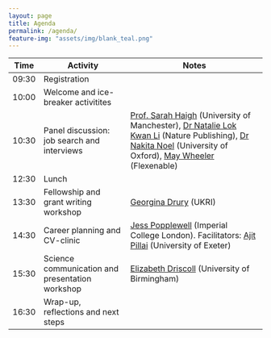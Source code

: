 ```yaml
---
layout: page
title: Agenda
permalink: /agenda/
feature-img: "assets/img/blank_teal.png"
---
```


| Time | Activity | Notes | 
|------|-------|-------|
| 09:30 | Registration | | 
| 10:00 | Welcome and ice-breaker activitites | |
| 10:30 |  Panel discussion: job search and interviews | [Prof. Sarah Haigh](https://www.research.manchester.ac.uk/portal/sarah.haigh.html) (University of Manchester), [Dr Natalie Lok Kwan Li](https://hk.linkedin.com/in/natalielilk) (Nature Publishing), [Dr Nakita Noel](https://www.physics.ox.ac.uk/our-people/noel) (University of Oxford), [May Wheeler](https://www.linkedin.com/in/may-wheeler-40b37274/) (Flexenable) |
| 12:30 | Lunch |
| 13:30 | Fellowship and grant writing workshop  | [Georgina Drury](https://uk.linkedin.com/in/georgina-drury-34a03845) (UKRI) | 
| 14:30 | Career planning and CV-clinic | [Jess Popplewell](https://www.jesspopplewell.com/) (Imperial College London). Facilitators: [Ajit Pillai](https://renewable.exeter.ac.uk/staff/ap676?sm=ap676) (University of Exeter)| 
| 15:30 | Science communication and presentation workshop | [Elizabeth Driscoll](https://www.rsc.org/prizes-funding/prizes/2021-winners/miss-elizabeth-driscoll/) (University of Birmingham) |
| 16:30 | Wrap-up, reflections and next steps |
